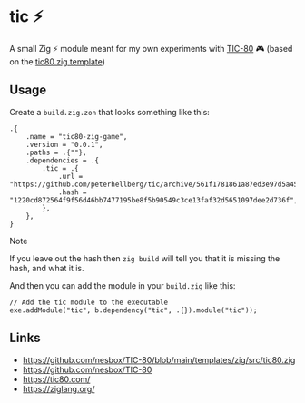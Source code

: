 # tic :zap:

A small Zig ⚡ module meant for my own experiments with [TIC-80](https://tic80.com/) 🎮 (based on the [tic80.zig template](https://github.com/nesbox/TIC-80/blob/main/templates/zig/src/tic80.zig))

## Usage

Create a `build.zig.zon` that looks something like this:
```zig
.{
    .name = "tic80-zig-game",
    .version = "0.0.1",
    .paths = .{""},
    .dependencies = .{
        .tic = .{
            .url = "https://github.com/peterhellberg/tic/archive/561f1781861a87ed3e97d5a454632702faeb052a.tar.gz",
            .hash = "1220cd872564f9f56d46bb7477195be8f5b90549c3ce13faf32d5651097dee2d736f",
        },
    },
}
```

> [!NOTE]
> If you leave out the hash then `zig build` will tell you that it is missing the hash, and what it is.

And then you can add the module in your `build.zig` like this:
```zig
// Add the tic module to the executable
exe.addModule("tic", b.dependency("tic", .{}).module("tic"));
```

## Links

- https://github.com/nesbox/TIC-80/blob/main/templates/zig/src/tic80.zig
- https://github.com/nesbox/TIC-80
- https://tic80.com/
- https://ziglang.org/
